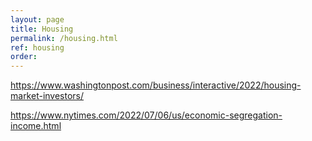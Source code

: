 ```yaml
---
layout: page
title: Housing
permalink: /housing.html
ref: housing
order:
---
```


https://www.washingtonpost.com/business/interactive/2022/housing-market-investors/

https://www.nytimes.com/2022/07/06/us/economic-segregation-income.html
